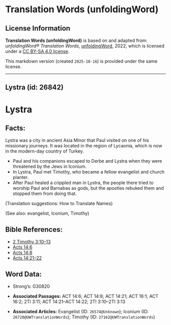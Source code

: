 # Translation Words (unfoldingWord)

## License Information

**Translation Words (unfoldingWord)** is based on and adapted from: _unfoldingWord® Translation Words_, [unfoldingWord](https://unfoldingword.org/utw), 2022, which is licensed under a [CC BY-SA 4.0 license](https://creativecommons.org/licenses/by-sa/4.0/legalcode.en).

This markdown version (created `2025-10-16`) is provided under the same license.



--------------------------------

## Lystra (id: 26842)

Lystra
======

Facts:
------

Lystra was a city in ancient Asia Minor that Paul visited on one of his missionary journeys. It was located in the region of Lycaonia, which is now in the modern\-day country of Turkey.

* Paul and his companions escaped to Derbe and Lystra when they were threatened by the Jews in Iconium.
* In Lystra, Paul met Timothy, who became a fellow evangelist and church planter.
* After Paul healed a crippled man in Lystra, the people there tried to worship Paul and Barnabas as gods, but the apostles rebuked them and stopped them from doing that.

(Translation suggestions: How to Translate Names)

(See also: evangelist, Iconium, Timothy)

Bible References:
-----------------

* [2 Timothy 3:10–13](https://ref.ly/2Tim3:10-2Tim3:13)
* [Acts 14:6](https://ref.ly/Acts14:6)
* [Acts 14:8](https://ref.ly/Acts14:8)
* [Acts 14:21–22](https://ref.ly/Acts14:21-Acts14:22)

Word Data:
----------

* Strong’s: G30820

* **Associated Passages:** ACT 14:6; ACT 14:8; ACT 14:21; ACT 16:1; ACT 16:2; 2TI 3:11; ACT 14:21–ACT 14:22; 2TI 3:10–2TI 3:13
* **Associated Articles:** Evangelist (ID: `26574@Unknown`); Iconium (ID: `26720@UWTranslationWords`); Timothy (ID: `27162@UWTranslationWords`)

